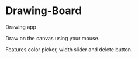 # Drawing-Board
Drawing app

Draw on the canvas using your mouse.

Features color picker, width slider and delete button.
